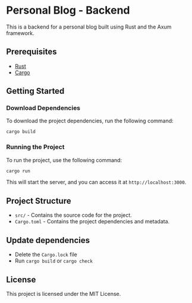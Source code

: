 # Personal Blog - Backend

This is a backend for a personal blog built using Rust and the Axum framework.

## Prerequisites

- [Rust](https://www.rust-lang.org/tools/install)
- [Cargo](https://doc.rust-lang.org/cargo/getting-started/installation.html)

## Getting Started

### Download Dependencies

To download the project dependencies, run the following command:

```sh
cargo build
```

### Running the Project

To run the project, use the following command:

```sh
cargo run
```

This will start the server, and you can access it at `http://localhost:3000`.

## Project Structure

- `src/` - Contains the source code for the project.
- `Cargo.toml` - Contains the project dependencies and metadata.

## Update dependencies
- Delete the `Cargo.lock` file
- Run `cargo build` or `cargo check`


## License

This project is licensed under the MIT License.